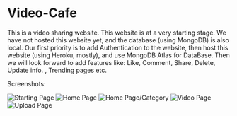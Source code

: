 # Video-Cafe
This is a video sharing website. This website is at a very starting stage. We have not hosted this website yet, and the database (using MongoDB) is also local. Our first priority is to add Authentication to the website, then host this website (using Heroku, mostly), and use MongoDB Atlas for DataBase. Then we will look forward to add features like: Like, Comment, Share, Delete, Update info. , Trending pages etc.

Screenshots: 

![Starting Page](https://iili.io/5oVAbV.png)
![Home Page](https://iili.io/5oVcqF.png)
![Home Page/Category](https://iili.io/5oVl0g.png)
![Video Page](https://iili.io/5oV0ga.png)
![Upload Page](https://iili.io/5oVEdJ.png)
